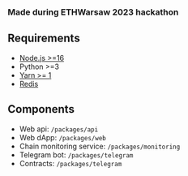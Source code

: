 ### Made during ETHWarsaw 2023 hackathon

## Requirements

- [Node.js >=16](https://nodejs.org/en/download)
- Python >=3
- [Yarn >= 1](https://classic.yarnpkg.com/lang/en/docs/install/#mac-stable)
- [Redis](https://redis.io/docs/getting-started/installation/)

## Components

- Web api: `/packages/api`
- Web dApp: `/packages/web`
- Chain monitoring service: `/packages/monitoring`
- Telegram bot: `/packages/telegram`
- Contracts: `/packages/telegram`

